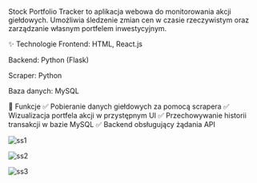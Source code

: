 Stock Portfolio Tracker to aplikacja webowa do monitorowania akcji giełdowych. Umożliwia śledzenie zmian cen w czasie rzeczywistym oraz zarządzanie własnym portfelem inwestycyjnym.

✨ Technologie
Frontend: HTML, React.js

Backend: Python (Flask)

Scraper: Python 

Baza danych: MySQL

🔧 Funkcje
✅ Pobieranie danych giełdowych za pomocą scrapera
✅ Wizualizacja portfela akcji w przystępnym UI
✅ Przechowywanie historii transakcji w bazie MySQL
✅ Backend obsługujący żądania API

![ss1](https://github.com/user-attachments/assets/4715b475-ae68-497d-8151-04048ef6a6c7)

![ss2](https://github.com/user-attachments/assets/c8792141-dacd-4efb-ae55-8fc5feb1d63d)

![ss3](https://github.com/user-attachments/assets/e41d6c6b-0d94-4de5-8a47-c39a86241db8)
